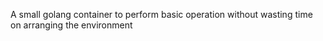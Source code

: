 A small golang container to perform basic operation without wasting time on arranging the environment
